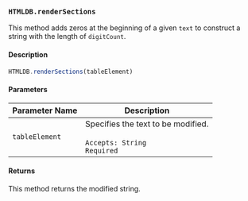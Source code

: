 ### `HTMLDB.renderSections`

This method adds zeros at the beginning of a given `text` to construct a string with the length of `digitCount`.

#### Description

```javascript
HTMLDB.renderSections(tableElement)
```

#### Parameters

| Parameter Name             | Description                               |
| -------------------------- | ----------------------------------------- |
| `tableElement` | Specifies the text to be modified.<br><br>`Accepts: String`<br>`Required` |

#### Returns

This method returns the modified string.